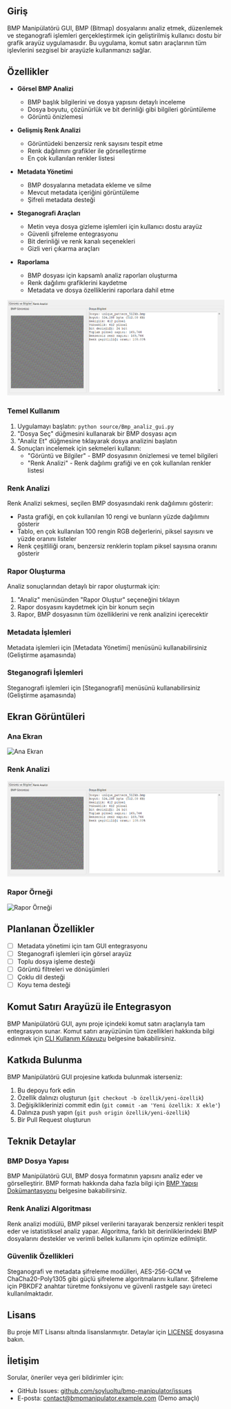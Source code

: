## Giriş

BMP Manipülatörü GUI, BMP (Bitmap) dosyalarını analiz etmek, düzenlemek ve steganografi işlemleri gerçekleştirmek için geliştirilmiş kullanıcı dostu bir grafik arayüz uygulamasıdır. Bu uygulama, komut satırı araçlarının tüm işlevlerini sezgisel bir arayüzle kullanmanızı sağlar.

## Özellikler

- **Görsel BMP Analizi**
  - BMP başlık bilgilerini ve dosya yapısını detaylı inceleme
  - Dosya boyutu, çözünürlük ve bit derinliği gibi bilgileri görüntüleme
  - Görüntü önizlemesi

- **Gelişmiş Renk Analizi**
  - Görüntüdeki benzersiz renk sayısını tespit etme
  - Renk dağılımını grafikler ile görselleştirme
  - En çok kullanılan renkler listesi

- **Metadata Yönetimi**
  - BMP dosyalarına metadata ekleme ve silme
  - Mevcut metadata içeriğini görüntüleme
  - Şifreli metadata desteği

- **Steganografi Araçları**
  - Metin veya dosya gizleme işlemleri için kullanıcı dostu arayüz
  - Güvenli şifreleme entegrasyonu
  - Bit derinliği ve renk kanalı seçenekleri
  - Gizli veri çıkarma araçları

- **Raporlama**
  - BMP dosyası için kapsamlı analiz raporları oluşturma
  - Renk dağılımı grafiklerini kaydetme
  - Metadata ve dosya özelliklerini raporlara dahil etme

![Ekran görüntüsü](../docs/Bmp_Dosya_bilgileri.png)
### Temel Kullanım

1. Uygulamayı başlatın: `python source/Bmp_analiz_gui.py`
2. "Dosya Seç" düğmesini kullanarak bir BMP dosyası açın
3. "Analiz Et" düğmesine tıklayarak dosya analizini başlatın
4. Sonuçları incelemek için sekmeleri kullanın:
   - "Görüntü ve Bilgiler" - BMP dosyasının önizlemesi ve temel bilgileri
   - "Renk Analizi" - Renk dağılımı grafiği ve en çok kullanılan renkler listesi

### Renk Analizi

Renk Analizi sekmesi, seçilen BMP dosyasındaki renk dağılımını gösterir:

- Pasta grafiği, en çok kullanılan 10 rengi ve bunların yüzde dağılımını gösterir
- Tablo, en çok kullanılan 100 rengin RGB değerlerini, piksel sayısını ve yüzde oranını listeler
- Renk çeşitliliği oranı, benzersiz renklerin toplam piksel sayısına oranını gösterir

### Rapor Oluşturma

Analiz sonuçlarından detaylı bir rapor oluşturmak için:

1. "Analiz" menüsünden "Rapor Oluştur" seçeneğini tıklayın
2. Rapor dosyasını kaydetmek için bir konum seçin
3. Rapor, BMP dosyasının tüm özelliklerini ve renk analizini içerecektir

### Metadata İşlemleri

Metadata işlemleri için [Metadata Yönetimi] menüsünü kullanabilirsiniz (Geliştirme aşamasında)

### Steganografi İşlemleri

Steganografi işlemleri için [Steganografi] menüsünü kullanabilirsiniz (Geliştirme aşamasında)

## Ekran Görüntüleri

### Ana Ekran
![Ana Ekran](docs/screenshots/main_screen.png)

### Renk Analizi
![Renk Analizi](docs/screenshots/color_analysis.png)

### Rapor Örneği
![Rapor Örneği](docs/screenshots/report_example.png)

## Planlanan Özellikler

- [ ] Metadata yönetimi için tam GUI entegrasyonu
- [ ] Steganografi işlemleri için görsel arayüz
- [ ] Toplu dosya işleme desteği
- [ ] Görüntü filtreleri ve dönüşümleri
- [ ] Çoklu dil desteği
- [ ] Koyu tema desteği

## Komut Satırı Arayüzü ile Entegrasyon

BMP Manipülatörü GUI, aynı proje içindeki komut satırı araçlarıyla tam entegrasyon sunar. Komut satırı arayüzünün tüm özellikleri hakkında bilgi edinmek için [CLI Kullanım Kılavuzu](source/cli-example.md) belgesine bakabilirsiniz.

## Katkıda Bulunma

BMP Manipülatörü GUI projesine katkıda bulunmak isterseniz:

1. Bu depoyu fork edin
2. Özellik dalınızı oluşturun (`git checkout -b özellik/yeni-özellik`)
3. Değişikliklerinizi commit edin (`git commit -am 'Yeni özellik: X ekle'`)
4. Dalınıza push yapın (`git push origin özellik/yeni-özellik`)
5. Bir Pull Request oluşturun

## Teknik Detaylar

### BMP Dosya Yapısı

BMP Manipülatörü GUI, BMP dosya formatının yapısını analiz eder ve görselleştirir. BMP formatı hakkında daha fazla bilgi için [BMP Yapısı Dokümantasyonu](bmp-structure.md) belgesine bakabilirsiniz.

### Renk Analizi Algoritması

Renk analizi modülü, BMP piksel verilerini tarayarak benzersiz renkleri tespit eder ve istatistiksel analiz yapar. Algoritma, farklı bit derinliklerindeki BMP dosyalarını destekler ve verimli bellek kullanımı için optimize edilmiştir.

### Güvenlik Özellikleri

Steganografi ve metadata şifreleme modülleri, AES-256-GCM ve ChaCha20-Poly1305 gibi güçlü şifreleme algoritmalarını kullanır. Şifreleme için PBKDF2 anahtar türetme fonksiyonu ve güvenli rastgele sayı üreteci kullanılmaktadır.

## Lisans

Bu proje MIT Lisansı altında lisanslanmıştır. Detaylar için [LICENSE](LICENSE) dosyasına bakın.

## İletişim

Sorular, öneriler veya geri bildirimler için:
- GitHub Issues: [github.com/soyluoltu/bmp-manipulator/issues](https://github.com/soyluoltu/bmp-manipulator/issues)
- E-posta: contact@bmpmanipulator.example.com (Demo amaçlı)
